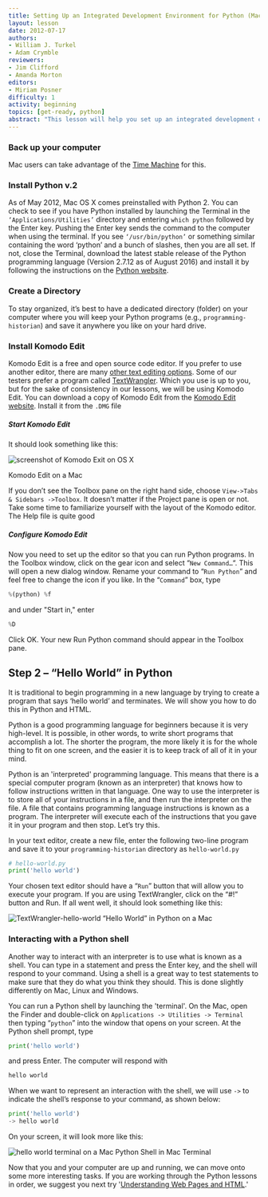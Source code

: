 ```yaml
---
title: Setting Up an Integrated Development Environment for Python (Mac) 
layout: lesson
date: 2012-07-17
authors:
- William J. Turkel
- Adam Crymble
reviewers:
- Jim Clifford
- Amanda Morton
editors:
- Miriam Posner
difficulty: 1
activity: beginning
topics: [get-ready, python]
abstract: "This lesson will help you set up an integrated development environment for Python on a computer running an Apple operating system."
---
```


### Back up your computer

Mac users can take advantage of the [Time Machine][] for this.

### Install Python v.2

As of May 2012, Mac OS X comes preinstalled with Python 2. You can check
to see if you have Python installed by launching the Terminal in the
`‘Applications/Utilities’` directory and entering `which python`
followed by the Enter key. Pushing the Enter key sends the command to
the computer when using the terminal. If you see `‘/usr/bin/python’` or
something similar containing the word ‘python’ and a bunch of slashes,
then you are all set. If not, close the Terminal, download the latest
stable release of the Python programming language (Version 2.7.12 as of
August 2016) and install it by following the instructions on the [Python
website][].

### Create a Directory

To stay organized, it’s best to have a dedicated directory (folder) on
your computer where you will keep your Python programs (e.g.,
`programming-historian`) and save it anywhere you like on your hard
drive.

### Install Komodo Edit

Komodo Edit is a free and open source code editor. If you prefer to use
another editor, there are many [other text editing options][]. Some of our
testers prefer a program called [TextWrangler][]. Which you use is up to
you, but for the sake of consistency in our lessons, we will be using
Komodo Edit. You can download a copy of Komodo Edit from the [Komodo
Edit website][]. Install it from the `.DMG` file

##### Start Komodo Edit

It should look something like this:

![screenshot of Komodo Exit on OS X](https://raw.githubusercontent.com/programminghistorian/jekyll/bc4c0f1398f54adb1add6bb156756212c28e8f78/images/komodo-edit-mac.png)

Komodo Edit on a Mac

If you don’t see the Toolbox pane on the right hand side, choose
`View->Tabs & Sidebars ->Toolbox`. It doesn’t matter if the Project pane
is open or not. Take some time to familiarize yourself with the layout
of the Komodo editor. The Help file is quite good

##### Configure Komodo Edit

Now you need to set up the editor so that you can run Python
programs. In the Toolbox window, click on the gear icon and select
“`New Command…`“. This will open a new dialog window. Rename your
command to “`Run Python`” and feel free to change the icon if you
like. In the “`Command`” box, type

``` python
%(python) %f
```

and under "Start in," enter

``` python
%D
```

Click OK. Your new Run Python command should appear in the Toolbox
pane.

Step 2 – “Hello World” in Python
--------------------------------

It is traditional to begin programming in a new language by trying to
create a program that says ‘hello world’ and terminates. We will show
you how to do this in Python and HTML.

Python is a good programming language for beginners because it is very
high-level. It is possible, in other words, to write short programs that
accomplish a lot. The shorter the program, the more likely it is for the
whole thing to fit on one screen, and the easier it is to keep track of
all of it in your mind.

Python is an 'interpreted' programming language. This means that
there is a special computer program (known as an interpreter) that knows
how to follow instructions written in that language. One way to use the
interpreter is to store all of your instructions in a file, and then run
the interpreter on the file. A file that contains programming language
instructions is known as a program. The interpreter will execute each of
the instructions that you gave it in your program and then stop. Let’s
try this.

In your text editor, create a new file, enter the following two-line
program and save it to your `programming-historian` directory as
`hello-world.py`

``` python
# hello-world.py
print('hello world')
```

Your chosen text editor should have a “`Run`” button that will allow you
to execute your program. If you are using TextWrangler, click on the
“\#!” button and Run. If all went well, it should look something like
this:

![TextWrangler-hello-world](https://raw.githubusercontent.com/programminghistorian/jekyll/bc4c0f1398f54adb1add6bb156756212c28e8f78/images/TextWrangler-hello-world.png)
“Hello World” in Python on a Mac

### Interacting with a Python shell

Another way to interact with an interpreter is to use what is known as a
shell. You can type in a statement and press the Enter key, and the
shell will respond to your command. Using a shell is a great way to test
statements to make sure that they do what you think they should. This is
done slightly differently on Mac, Linux and Windows.

You can run a Python shell by launching the 'terminal'. On the Mac, open
the Finder and double-click on `Applications -> Utilities -> Terminal`
then typing “`python`” into the window that opens on your screen. At the
Python shell prompt, type

``` python
print('hello world')
```

and press Enter. The computer will respond with

``` python
hello world
```

When we want to represent an interaction with the shell, we will use
`->` to indicate the shell’s response to your command, as shown below:

``` python
print('hello world')
-> hello world
```

On your screen, it will look more like this:

![hello world terminal on a Mac](https://raw.githubusercontent.com/programminghistorian/jekyll/bc4c0f1398f54adb1add6bb156756212c28e8f78/images/hello-world-terminal.png)
Python Shell in Mac Terminal

Now that you and your computer are up and running, we can move onto some
more interesting tasks. If you are working through the Python lessons in
order, we suggest you next try '[Understanding Web Pages and HTML][].'

  [Time Machine]: http://support.apple.com/kb/ht1427
  [Python website]: http://www.python.org/
  [Beautiful Soup]: http://www.crummy.com/software/BeautifulSoup/
  [other text editing options]: http://wiki.python.org/moin/PythonEditors/
  [TextWrangler]: http://www.barebones.com/products/textwrangler/
  [Komodo Edit website]: http://www.activestate.com/komodo-edit
  [Understanding Web Pages and HTML]: /lessons/viewing-html-files
